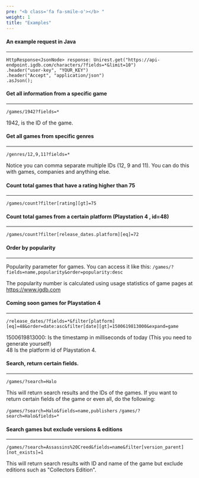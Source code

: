 ```yaml
---
pre: "<b class='fa fa-smile-o'></b> "
weight: 1
title: "Examples"
---
```


#### An example request in Java
----------
```
HttpResponse<JsonNode> response: Unirest.get("https://api-endpoint.igdb.com/characters/?fields=*&limit=10")
.header("user-key", "YOUR_KEY")
.header("Accept", "application/json")
.asJson();
```

#### Get all information from a specific game
----------

`/games/1942?fields=*`

1942, is the ID of the game.

#### Get all games from specific genres
----------

`/genres/12,9,11?fields=*`

Notice you can comma separate multiple IDs (12, 9 and 11). You can do this with games, companies and anything else.

#### Count total games that have a rating higher than 75
----------
`/games/count?filter[rating][gt]=75`

#### Count total games from a certain platform (Playstation 4 , id=48)
----------
`/games/count?filter[release_dates.platform][eq]=72`

#### Order by popularity
----------
Popularity parameter for games. You can access it like this:
`/games/?fields=name,popularity&order=popularity:desc`

The popularity number is calculated using usage statistics of game pages at https://www.igdb.com

#### Coming soon games for Playstation 4
----------

   `/release_dates/?fields=*&filter[platform][eq]=48&order=date:asc&filter[date][gt]=1500619813000&expand=game`

1500619813000: Is the timestamp in milliseconds of today (This you need to generate yourself)  
48 Is the platform id of Playstation 4.

#### Search, return certain fields.
----------

   `/games/?search=Halo`

This will return search results and the IDs of the games.
If you want to return certain fields of the game or even all, do the following:

   `/games/?search=Halo&fields=name,publishers`
   `/games/?search=Halo&fields=*`

#### Search games but exclude versions & editions
----------

`/games/?search=Assassins%20Creed&fields=name&filter[version_parent][not_exists]=1`

This will return search results with ID and name of the game but exclude editions such as "Collectors Edition".

